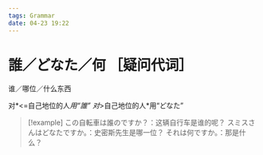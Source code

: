 ```yaml
---
tags: Grammar
date: 04-23 19:22
---
```


# 誰／どなた／何 ［疑问代词］

谁／哪位／什么东西

对*<=自己地位的人*用“誰”
对*>自己地位的人*用“どなた”

> [!example]
> この自転車は誰のですか？：这辆自行车是谁的呢？
> スミスさんはどなたですか。：史密斯先生是哪一位？
> それは何ですか。：那是什么？